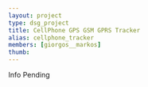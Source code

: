 ```yaml
---
layout: project
type: dsg_project
title: CellPhone GPS GSM GPRS Tracker
alias: cellphone_tracker
members: [giorgos__markos]
thumb:
---
```

Info Pending
